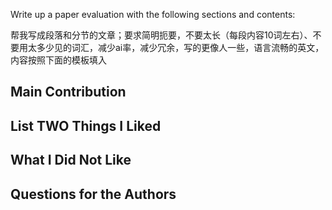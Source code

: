 Write up a paper evaluation with the following sections and contents:

帮我写成段落和分节的文章；要求简明扼要，不要太长（每段内容10词左右）、不要用太多少见的词汇，减少ai率，减少冗余，写的更像人一些，语言流畅的英文，内容按照下面的模板填入

## Main Contribution



## List TWO Things I Liked



## What I Did Not Like



## Questions for the Authors

 
